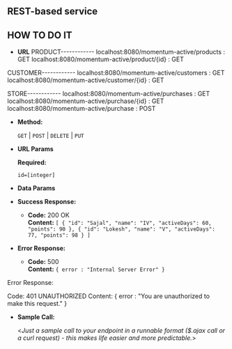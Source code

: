 **REST-based service**
----------------------------------------------------------
  HOW TO DO IT
-----------------------------------------------------------



* **URL**
PRODUCT------------
localhost:8080/momentum-active/products : GET
localhost:8080/momentum-active/product/{id} : GET 

CUSTOMER------------
localhost:8080/momentum-active/customers : GET
localhost:8080/momentum-active/customer/{id} : GET 

STORE------------
localhost:8080/momentum-active/purchases : GET
localhost:8080/momentum-active/purchase/{id} : GET 
localhost:8080/momentum-active/purchase : POST

* **Method:**
  
  `GET` | `POST` | `DELETE` | `PUT`
  
*  **URL Params**


   **Required:**
 
   `id=[integer]`
   
* **Data Params**



* **Success Response:**


  * **Code:** 200 OK <br />
    **Content:** `[
    {
        "id": "Sajal",
        "name": "IV",
        "activeDays": 60,
        "points": 90
    },
    {
        "id": "Lokesh",
        "name": "V",
        "activeDays": 77,
        "points": 98
    }
]`
 
* **Error Response:**

  * **Code:** 500 <br />
    **Content:** `{ error : "Internal Server Error" }`

 Error Response:

Code: 401 UNAUTHORIZED
Content: { error : "You are unauthorized to make this request." }

* **Sample Call:**

  <_Just a sample call to your endpoint in a runnable format ($.ajax call or a curl request) - this makes life easier and more predictable._> 


